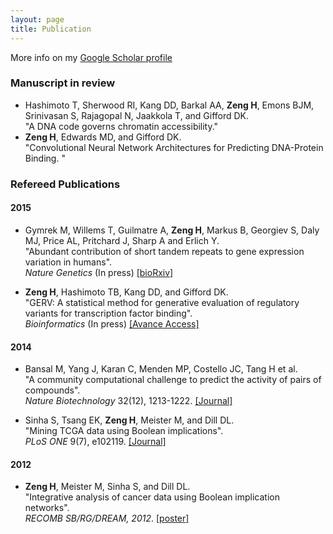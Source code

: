 ```yaml
---
layout: page
title: Publication
---
```

More info on my [Google Scholar profile](https://scholar.google.com/citations?user=5z2rh_oAAAAJ&hl=en)


### Manuscript in review
* Hashimoto T, Sherwood RI, Kang DD, Barkal AA, **Zeng H**, Emons BJM, Srinivasan S, Rajagopal N, Jaakkola T, and Gifford DK.  
 "A DNA code governs chromatin accessibility."
* **Zeng H**, Edwards MD, and Gifford DK.  
	"Convolutional Neural Network Architectures for Predicting DNA-Protein Binding. "


### Refereed Publications

#### 2015
* Gymrek M, Willems T, Guilmatre A, **Zeng H**,  Markus B,  Georgiev S, Daly MJ, Price AL, Pritchard J,  Sharp A and Erlich Y.   
	"Abundant contribution of short tandem repeats to gene expression variation in humans".  
	_Nature Genetics_ (In press)
	[[bioRxiv]](http://biorxiv.org/content/early/2015/04/02/017459)
	
* **Zeng H**, Hashimoto TB, Kang DD, and Gifford DK.  
	"GERV: A statistical method for generative evaluation of regulatory variants for transcription factor binding".  
	_Bioinformatics_ (In press)
	[[Avance Access]](http://bioinformatics.oxfordjournals.org/content/early/2015/10/15/bioinformatics.btv565.abstract)

#### 2014
* Bansal M, Yang J, Karan C, Menden MP, Costello JC, Tang H et al.  
	"A community computational challenge to predict the activity of pairs of compounds".   
	_Nature Biotechnology_ 32(12), 1213-1222. [[Journal]](http://www.nature.com/nbt/journal/v32/n12/full/nbt.3052.html)


* Sinha S, Tsang EK, **Zeng H**, Meister M, and Dill DL.   
	"Mining TCGA data using Boolean implications".  
	_PLoS ONE_ 9(7), e102119. [[Journal]](http://www.plosone.org/article/info%3Adoi%2F10.1371%2Fjournal.pone.0102119)

#### 2012
* **Zeng H**, Meister M, Sinha S, and Dill DL.   
	"Integrative analysis of cancer data using Boolean implication networks".  
	_RECOMB SB/RG/DREAM, 2012_. [[poster]](http://www.mit.edu/~haoyangz/files/ugvrPoster.pdf)

